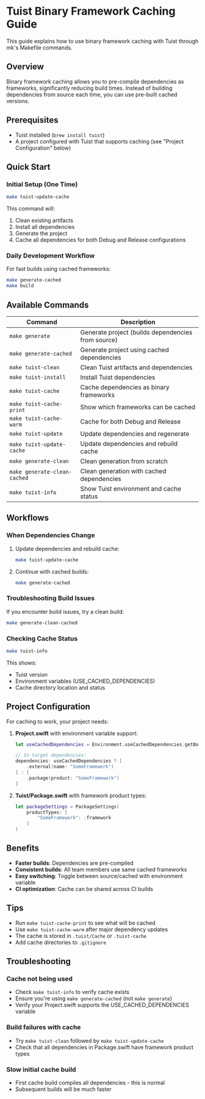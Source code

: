 # Tuist Binary Framework Caching Guide

This guide explains how to use binary framework caching with Tuist through mk's Makefile commands.

## Overview

Binary framework caching allows you to pre-compile dependencies as frameworks, significantly reducing build times. Instead of building dependencies from source each time, you can use pre-built cached versions.

## Prerequisites

- Tuist installed (`brew install tuist`)
- A project configured with Tuist that supports caching (see "Project Configuration" below)

## Quick Start

### Initial Setup (One Time)

```bash
make tuist-update-cache
```

This command will:
1. Clean existing artifacts
2. Install all dependencies
3. Generate the project
4. Cache all dependencies for both Debug and Release configurations

### Daily Development Workflow

For fast builds using cached frameworks:

```bash
make generate-cached
make build
```

## Available Commands

| Command | Description |
|---------|-------------|
| `make generate` | Generate project (builds dependencies from source) |
| `make generate-cached` | Generate project using cached dependencies |
| `make tuist-clean` | Clean Tuist artifacts and dependencies |
| `make tuist-install` | Install Tuist dependencies |
| `make tuist-cache` | Cache dependencies as binary frameworks |
| `make tuist-cache-print` | Show which frameworks can be cached |
| `make tuist-cache-warm` | Cache for both Debug and Release |
| `make tuist-update` | Update dependencies and regenerate |
| `make tuist-update-cache` | Update dependencies and rebuild cache |
| `make generate-clean` | Clean generation from scratch |
| `make generate-clean-cached` | Clean generation with cached dependencies |
| `make tuist-info` | Show Tuist environment and cache status |

## Workflows

### When Dependencies Change

1. Update dependencies and rebuild cache:
   ```bash
   make tuist-update-cache
   ```

2. Continue with cached builds:
   ```bash
   make generate-cached
   ```

### Troubleshooting Build Issues

If you encounter build issues, try a clean build:

```bash
make generate-clean-cached
```

### Checking Cache Status

```bash
make tuist-info
```

This shows:
- Tuist version
- Environment variables (USE_CACHED_DEPENDENCIES)
- Cache directory location and status

## Project Configuration

For caching to work, your project needs:

1. **Project.swift** with environment variable support:
   ```swift
   let useCachedDependencies = Environment.useCachedDependencies.getBoolean(default: false)
   
   // In target dependencies:
   dependencies: useCachedDependencies ? [
       .external(name: "SomeFramework")
   ] : [
       .package(product: "SomeFramework")
   ]
   ```

2. **Tuist/Package.swift** with framework product types:
   ```swift
   let packageSettings = PackageSettings(
       productTypes: [
           "SomeFramework": .framework
       ]
   )
   ```

## Benefits

- **Faster builds**: Dependencies are pre-compiled
- **Consistent builds**: All team members use same cached frameworks
- **Easy switching**: Toggle between source/cached with environment variable
- **CI optimization**: Cache can be shared across CI builds

## Tips

- Run `make tuist-cache-print` to see what will be cached
- Use `make tuist-cache-warm` after major dependency updates
- The cache is stored in `.tuist/Cache` or `.tuist-cache`
- Add cache directories to `.gitignore`

## Troubleshooting

### Cache not being used
- Check `make tuist-info` to verify cache exists
- Ensure you're using `make generate-cached` (not `make generate`)
- Verify your Project.swift supports the USE_CACHED_DEPENDENCIES variable

### Build failures with cache
- Try `make tuist-clean` followed by `make tuist-update-cache`
- Check that all dependencies in Package.swift have framework product types

### Slow initial cache build
- First cache build compiles all dependencies - this is normal
- Subsequent builds will be much faster